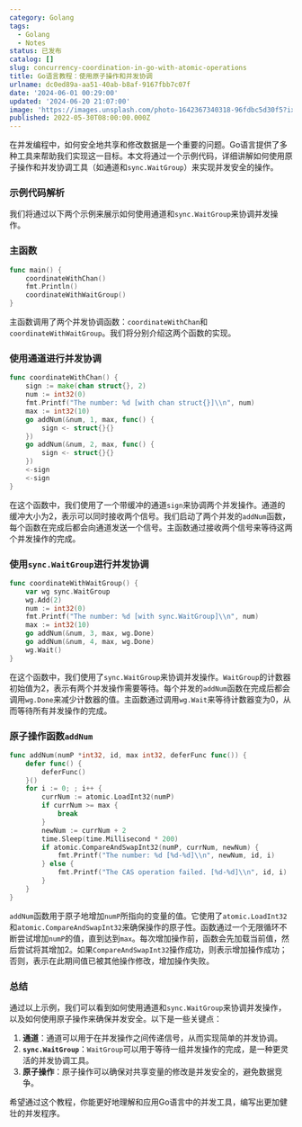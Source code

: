 ```yaml
---
category: Golang
tags:
  - Golang
  - Notes
status: 已发布
catalog: []
slug: concurrency-coordination-in-go-with-atomic-operations
title: Go语言教程：使用原子操作和并发协调
urlname: dc0ed89a-aa51-40ab-b8af-9167fbb7c07f
date: '2024-06-01 00:29:00'
updated: '2024-06-20 21:07:00'
image: 'https://images.unsplash.com/photo-1642367340318-96fdbc5d30f5?ixlib=rb-4.0.3&q=85&fm=jpg&crop=entropy&cs=srgb'
published: 2022-05-30T08:00:00.000Z
---
```


在并发编程中，如何安全地共享和修改数据是一个重要的问题。Go语言提供了多种工具来帮助我们实现这一目标。本文将通过一个示例代码，详细讲解如何使用原子操作和并发协调工具（如通道和`sync.WaitGroup`）来实现并发安全的操作。


### 示例代码解析


我们将通过以下两个示例来展示如何使用通道和`sync.WaitGroup`来协调并发操作。


### 主函数


```go
func main() {
	coordinateWithChan()
	fmt.Println()
	coordinateWithWaitGroup()
}

```


主函数调用了两个并发协调函数：`coordinateWithChan`和`coordinateWithWaitGroup`。我们将分别介绍这两个函数的实现。


### 使用通道进行并发协调


```go
func coordinateWithChan() {
	sign := make(chan struct{}, 2)
	num := int32(0)
	fmt.Printf("The number: %d [with chan struct{}]\\n", num)
	max := int32(10)
	go addNum(&num, 1, max, func() {
		sign <- struct{}{}
	})
	go addNum(&num, 2, max, func() {
		sign <- struct{}{}
	})
	<-sign
	<-sign
}

```


在这个函数中，我们使用了一个带缓冲的通道`sign`来协调两个并发操作。通道的缓冲大小为2，表示可以同时接收两个信号。我们启动了两个并发的`addNum`函数，每个函数在完成后都会向通道发送一个信号。主函数通过接收两个信号来等待这两个并发操作的完成。


### 使用`sync.WaitGroup`进行并发协调


```go
func coordinateWithWaitGroup() {
	var wg sync.WaitGroup
	wg.Add(2)
	num := int32(0)
	fmt.Printf("The number: %d [with sync.WaitGroup]\\n", num)
	max := int32(10)
	go addNum(&num, 3, max, wg.Done)
	go addNum(&num, 4, max, wg.Done)
	wg.Wait()
}

```


在这个函数中，我们使用了`sync.WaitGroup`来协调并发操作。`WaitGroup`的计数器初始值为2，表示有两个并发操作需要等待。每个并发的`addNum`函数在完成后都会调用`wg.Done`来减少计数器的值。主函数通过调用`wg.Wait`来等待计数器变为0，从而等待所有并发操作的完成。


### 原子操作函数`addNum`


```go
func addNum(numP *int32, id, max int32, deferFunc func()) {
	defer func() {
		deferFunc()
	}()
	for i := 0; ; i++ {
		currNum := atomic.LoadInt32(numP)
		if currNum >= max {
			break
		}
		newNum := currNum + 2
		time.Sleep(time.Millisecond * 200)
		if atomic.CompareAndSwapInt32(numP, currNum, newNum) {
			fmt.Printf("The number: %d [%d-%d]\\n", newNum, id, i)
		} else {
			fmt.Printf("The CAS operation failed. [%d-%d]\\n", id, i)
		}
	}
}

```


`addNum`函数用于原子地增加`numP`所指向的变量的值。它使用了`atomic.LoadInt32`和`atomic.CompareAndSwapInt32`来确保操作的原子性。函数通过一个无限循环不断尝试增加`numP`的值，直到达到`max`。每次增加操作前，函数会先加载当前值，然后尝试将其增加2。如果`CompareAndSwapInt32`操作成功，则表示增加操作成功；否则，表示在此期间值已被其他操作修改，增加操作失败。


### 总结


通过以上示例，我们可以看到如何使用通道和`sync.WaitGroup`来协调并发操作，以及如何使用原子操作来确保并发安全。以下是一些关键点：

1. **通道**：通道可以用于在并发操作之间传递信号，从而实现简单的并发协调。
2. **`sync.WaitGroup`**：`WaitGroup`可以用于等待一组并发操作的完成，是一种更灵活的并发协调工具。
3. **原子操作**：原子操作可以确保对共享变量的修改是并发安全的，避免数据竞争。

希望通过这个教程，你能更好地理解和应用Go语言中的并发工具，编写出更加健壮的并发程序。

